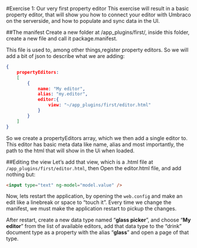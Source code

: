 #Exercise 1: Our very first property editor
This exercise will result in a basic property editor, that will show you how to connect your editor with Umbraco on the serverside, and how to populate and sync data in the UI. 

##The manifest
Create a new folder at /app_plugins/first/, inside this folder, create a new file and call it package.manifest.

This file is used to, among other things,register property editors. So we will add a bit of json to describe what we are adding:

```json
{
	propertyEditors:
	[
		{
			name: "My editor",
			alias: "my.editor",
			editor:{
				view: "~/app_plugins/first/editor.html"
			}	
		}
	]
}
```

So we create a propertyEditors array, which we then add a single editor to. This editor has basic meta data like name, alias and most importantly, the path to the html that will show in the Ui when loaded. 

##Editing the view
Let’s add that view, which is a .html file at `/app_plugins/first/editor.html`, then Open the editor.html file, and add nothing but:

```html
<input type="text" ng-model="model.value" /> 
```

Now, lets restart the application, by opening the `web.config` and make an edit like a linebreak or space to “touch it”. Every time we change the manifest, we must make the application restart to pickup the changes. 

After restart, create a new data type named “**glass picker**”, and choose “**My editor**” from the list of available editors, add that data type to the “drink” document type as a property with the alias “**glass**” and open a page of that type.
